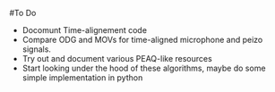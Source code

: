 #To Do 

- Docomunt Time-alignement code
- Compare ODG and MOVs for time-aligned microphone and peizo signals. 
- Try out and document various PEAQ-like resources
- Start looking under the hood of these algorithms, maybe do some simple implementation in python

